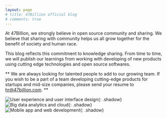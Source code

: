```yaml
---
layout: page
# title: 47Billion official blog
# comments: true
---
```

At 47Billion, we strongly believe in open source community and sharing. We believe that sharing with community helps us all grow together for the benefit of society and human race.

This blog reflects this commitment to knowledge sharing. From time to time, we will publish our learnings from working with developing of new products using cutting edge technologies and open source softwares.

** We are always looking for talented people to add to our growing team. If you wish to be a part of a team developing cutting-edge products for startups and mid-size companies, please send your resume to hr@47billion.com. **

![User experience and user interface design]({{site.baseurl}}/assets/images/About_User_Interface_Design.png){: .shadow}
![Big data analytics and cloud]({{site.baseurl}}/assets/images/About_Big_Data_And_Cloud.png){: .shadow}
![Mobile app and web development]({{site.baseurl}}/assets/images/About_Mobile_And_Web_Development.png){: .shadow}

